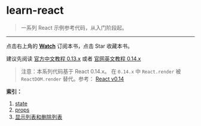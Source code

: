 # learn-react

> 一系列 React 示例参考代码，从入门阶段起。

---

点击右上角的 **[Watch](https://github.com/nimojs/learn-react/subscription)** 订阅本书，点击 Star 收藏本书。


建议先阅读 [官方中文教程 0.13.x](http://reactjs.cn/react/docs/getting-started.html) 或者 [官网英文教程 0.14.x](http://facebook.github.io/react/)

> 注意：本系列代码基于 React 0.14.x。 在 `0.14.x` 中 `React.render` 被 `ReactDOM.render` 替代。参考： [React v0.14](http://facebook.github.io/react/blog/2015/10/07/react-v0.14.html)

**索引：**
1. [state](example/1-state.html)
1. [props](example/2-props.html)
1. [显示列表和删除列表](example/3-list.html)
